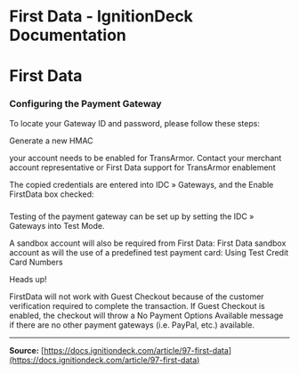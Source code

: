# First Data - IgnitionDeck Documentation

# First Data

[](javascript:window.print())
### Configuring the Payment Gateway

To locate your Gateway ID and password, please follow these steps:

Generate a new HMAC

your account needs to be enabled for TransArmor. Contact your merchant account representative or First Data support for TransArmor enablement

The copied credentials are entered into IDC » Gateways, and the Enable FirstData box checked:

### 

Testing of the payment gateway can be set up by setting the IDC » Gateways into Test Mode.

A sandbox account will also be required from First Data: First Data sandbox account as will the use of a predefined test payment card: Using Test Credit Card Numbers

Heads up!

FirstData will not work with Guest Checkout because of the customer verification required to complete the transaction. If Guest Checkout is enabled, the checkout will throw a No Payment Options Available message if there are no other payment gateways (i.e. PayPal, etc.) available.



---
**Source:** [https://docs.ignitiondeck.com/article/97-first-data](https://docs.ignitiondeck.com/article/97-first-data)
